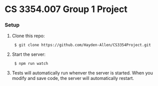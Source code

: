 # CS 3354.007 Group 1 Project

### Setup
1. Clone this repo:

		$ git clone https://github.com/Hayden-Allen/CS3354Project.git
2. Start the server:

		$ npm run watch
3. Tests will automatically run whenver the server is started. When you modify and save code, the server will automatically restart.
